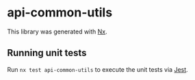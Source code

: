 # api-common-utils

This library was generated with [Nx](https://nx.dev).

## Running unit tests

Run `nx test api-common-utils` to execute the unit tests via [Jest](https://jestjs.io).
